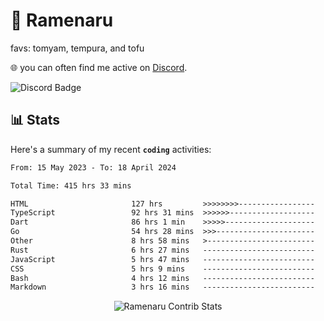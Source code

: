 # 🍜 Ramenaru
favs: tomyam, tempura, and tofu

🌐 you can often find me active on [Discord](https://discordapp.com/users/503291004200157185).

![Discord Badge](https://dcbadge.vercel.app/api/shield/503291004200157185)

## 📊 Stats

Here's a summary of my recent **`coding`** activities:

<!--START_SECTION:waka-->

```txt
From: 15 May 2023 - To: 18 April 2024

Total Time: 415 hrs 33 mins

HTML                       127 hrs         >>>>>>>>-----------------   30.56 %
TypeScript                 92 hrs 31 mins  >>>>>>-------------------   22.26 %
Dart                       86 hrs 1 min    >>>>>--------------------   20.70 %
Go                         54 hrs 28 mins  >>>----------------------   13.11 %
Other                      8 hrs 58 mins   >------------------------   02.16 %
Rust                       6 hrs 27 mins   -------------------------   01.55 %
JavaScript                 5 hrs 47 mins   -------------------------   01.39 %
CSS                        5 hrs 9 mins    -------------------------   01.24 %
Bash                       4 hrs 12 mins   -------------------------   01.01 %
Markdown                   3 hrs 16 mins   -------------------------   00.79 %
```

<!--END_SECTION:waka-->

<div style="text-align: center;">
   <img align="center" src="https://github-readme-streak-stats.herokuapp.com/?user=Ramenaru&theme=dark&card_width=520" alt="Ramenaru Contrib Stats" />
</div>

